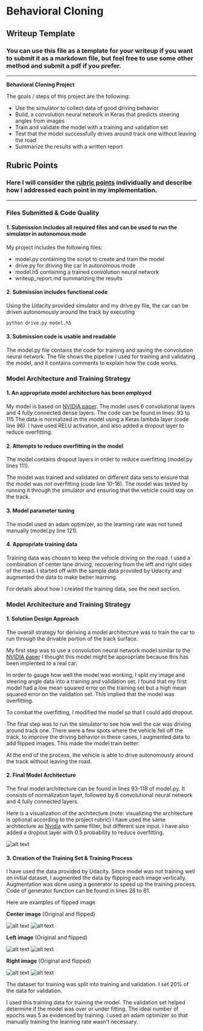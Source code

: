 # **Behavioral Cloning** 

## Writeup Template

### You can use this file as a template for your writeup if you want to submit it as a markdown file, but feel free to use some other method and submit a pdf if you prefer.

---

**Behavioral Cloning Project**

The goals / steps of this project are the following:
* Use the simulator to collect data of good driving behavior
* Build, a convolution neural network in Keras that predicts steering angles from images
* Train and validate the model with a training and validation set
* Test that the model successfully drives around track one without leaving the road
* Summarize the results with a written report


[//]: # (Image References)

[image1]: ./examples/cnn-architecture-624x890.png "Model Visualization"
[image2]: ./examples/center_image.jpg "Center image"
[image3]: ./examples/center_image_flip.jpg "Center image flipped"
[image4]: ./examples/left_image.jpg "Left Image"
[image5]: ./examples/left_image_flip.jpg "Left image flipped"
[image6]: ./examples/right_image.jpg "Right Image"
[image7]: ./examples/right_image_flip.jpg "Right image flipped"

## Rubric Points
### Here I will consider the [rubric points](https://review.udacity.com/#!/rubrics/432/view) individually and describe how I addressed each point in my implementation.  

---
### Files Submitted & Code Quality

#### 1. Submission includes all required files and can be used to run the simulator in autonomous mode

My project includes the following files:
* model.py containing the script to create and train the model
* drive.py for driving the car in autonomous mode
* model.h5 containing a trained convolution neural network 
* writeup_report.md summarizing the results

#### 2. Submission includes functional code
Using the Udacity provided simulator and my drive.py file, the car can be driven autonomously around the track by executing 
```sh
python drive.py model.h5
```

#### 3. Submission code is usable and readable

The model.py file contains the code for training and saving the convolution neural network. The file shows the pipeline I used for training and validating the model, and it contains comments to explain how the code works.

### Model Architecture and Training Strategy

#### 1. An appropriate model architecture has been employed

My model is based on [NVIDIA paper](https://devblogs.nvidia.com/deep-learning-self-driving-cars/). The model uses 6 convolutional layers and 4 fully connected dense layers. The code can be found in lines: 93 to 115
The data is normalized in the model using a Keras lambda layer (code line 96). I have used RELU activation, and also added a dropout layer to reduce overfitting.

#### 2. Attempts to reduce overfitting in the model

The model contains dropout layers in order to reduce overfitting (model.py lines 111). 

The model was trained and validated on different data sets to ensure that the model was not overfitting (code line 10-16). The model was tested by running it through the simulator and ensuring that the vehicle could stay on the track.

#### 3. Model parameter tuning

The model used an adam optimizer, so the learning rate was not tuned manually (model.py line 121).

#### 4. Appropriate training data

Training data was chosen to keep the vehicle driving on the road. I used a combination of center lane driving, recovering from the left and right sides of the road. I started off with the sample data provided by Udacity and augmented the data to make better learning. 

For details about how I created the training data, see the next section. 

### Model Architecture and Training Strategy

#### 1. Solution Design Approach

The overall strategy for deriving a model architecture was to train the car to run through the drivable portion of the track surface.

My first step was to use a convolution neural network model similar to the [NVIDIA paper](https://devblogs.nvidia.com/deep-learning-self-driving-cars/) I thought this model might be appropriate because this has been implented to a real car. 

In order to gauge how well the model was working, I split my image and steering angle data into a training and validation set. I found that my first model had a low mean squared error on the training set but a high mean squared error on the validation set. This implied that the model was overfitting. 

To combat the overfitting, I modified the model so that I could add dropout. 

The final step was to run the simulator to see how well the car was driving around track one. There were a few spots where the vehicle fell off the track, to improve the driving behavior in these cases, I augmented data to add flipped images. This made the model train better.

At the end of the process, the vehicle is able to drive autonomously around the track without leaving the road.

#### 2. Final Model Architecture

The final model architecture can be found in lines 93-118 of model.py. It consists of normalization layer, followed by 6 convolutional neural network and 4 fully connected layers.

Here is a visualization of the architecture (note: visualizing the architecture is optional according to the project rubric)
I have used the same architecture as [Nvidia](https://devblogs.nvidia.com/deep-learning-self-driving-cars/) with same filter, but different size input. I have also added a dropout layer with 0.5 probability to reduce overfitting.

![alt text][image1]

#### 3. Creation of the Training Set & Training Process

I have used the data provided by Udacity. Since model was not training well on initial dataset, I augmented the data by flipping each image vertically. Augmentation was done using a generator to speed up the training process. Code of generator function can be found in lines 28 to 81.

Here are examples of flipped image

**Center image** (Original and flipped) 

![alt text][image2] ![alt text][image3]

**Left image** (Original and flipped)

![alt text][image4] ![alt text][image5]

**Right image** (Original and flipped)

![alt text][image6] ![alt text][image7]

The dataset for training was split into training and validation. I set 20% of the data for validation. 

I used this training data for training the model. The validation set helped determine if the model was over or under fitting. The ideal number of epochs was 5 as evidenced by training. I used an adam optimizer so that manually training the learning rate wasn't necessary.